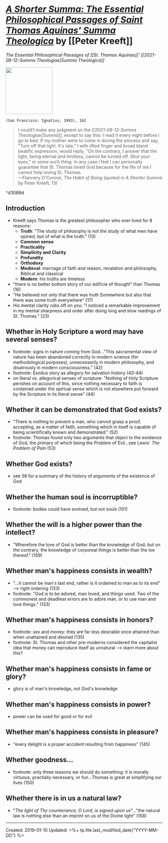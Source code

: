 # [*A Shorter Summa: The Essential Philosophical Passages of Saint Thomas Aquinas' Summa Theologica*](https://www.ignatius.com/A-Shorter-Summa-P2344.aspx) by [[Peter Kreeft]]
*The Essential Philosophical Passages of [[St. Thomas Aquinas]]' [[2021-08-12-Summa Theologiae|Summa Theologica]]*

<img src="https://www.ignatius.com/GetImage.ashx?Path=%7e%2fAssets%2fProductImages%2fSSUP.jpg&maintainAspectRatio=true" width=150>

`(San Francisco: Ignatius, 1993), 162`


>I could't make any judgment on the *[[2021-08-12-Summa Theologiae|Summa]]*, except to say this: I read it every night before I go to bed. If my mother were to come in during the process and say, "Turn off that light. It's late," I with lifted finger and broad bland beatific expression, would reply, "On the contrary, I answer that the light, being eternal and limitless, cannot be turned off. Shut your eyes," or some such thing. In any case I feel I can personally guarantee that St. Thomas loved God because for the life of me I cannot help loving St. Thomas. <br> —Flannery O'Connor, *The Habit of Being* (quoted in *A Shorter Summa* by Peter Kreeft, 13)

^d3088d

## Introduction

- Kreeft says Thomas is the greatest philosopher who ever lived for 8 reasons:
  - **Truth**: "The study of philosophy is not the study of what men have opined, but of what is the truth." (13) 
  - **Common sense**
  - **Practicality**
  - **Simplicity and Clarity** 
  - **Profundity** 
  - **Orthodoxy** 
  - **Medieval**: marriage of faith and reason, revalation and philosophy, Biblical and classical 
  - **Modern**: his truths are timeless
- "there is no better bottom story of our edificie of thought" than Thomas (16)
- "He believed not only that there was truth Somewhere but also that there was some truth everywhere" (17)
- His mental clarity rubs off on you: "I noticed a remarkable improvement in my mental sharpness and order after doing long and slow readings of St. Thomas." (23)


## Whether in Holy Scripture a word may have several senses?
- footnote: signs in nature coming from God..."This sacramental view of nature has been abandoned correctly in modern science (for methodological purposes), unnecessarily in modern philosophy, and disatrously in modern consciousness." (42)
- footnote: Exodus story as allegory for salvation history (43-44)
- on literal vs. allegorical senses of scripture: "Nothing of Holy Scripture perishes on account of this, since nothing necessary to faith is contained under the spirtual sense which is not elsewhere put forward by the Scripture in its literal sense" (44)


## Whether it can be demonstrated that God exists?
- "There is nothing to prevent a man, who cannot grasp a proof, accepting, as a matter of faith, something which in itself is capable of being scientifically known and demonstrated." (52)
- footnote: Thomas found only two arguments that object to the existence of God, the primary of which being the Problem of Evil...see Lewis' *The Problem of Pain* (53)

## Whether God exists?
- see 56 for a summary of the history of arguments of the existence of God

## Whether the human soul is incorruptible?
- footnote: bodies could have evolved, but not souls (101)

## Whether the will is a higher power than the intellect?
- "Wherefore the love of God is better than the knowledge of God; but on the contrary, the knowledge of corporeal things is better than the loe thereof." (109)

## Whether man's happiness consists in wealth?
- "...it cannot be man's last end, rather is it ordained to man as to its end" --> right ordering (133)
- footnote: "God is to be adored, man loved, and things used. Two of the commonest and deadliest errors are to adore man, or to use man and love things." (133)

## Whether man's happiness consists in honors? 
- footnote: sex and money: they are far less desirable once attained than when unattained and desired (135)
- footnote: St. Thomas and other pre-moderns considered the capitalist idea that money can reproduce itself as unnatural --> learn more about this? 

## Whether man's happiness consists in fame or glory?
- glory is of man's knowledge, not God's knowledge

## Whether man's happiness consists in power?
- power can be used for good or for evil

## Whether man's happiness consists in pleasure?
- "every delight is a proper accident resulting from happiness" (145)

## Whether goodness...
- footnote: only three reasons we should do something: it is morally virtuous, practially necessary, or fun...Thomas is great at simplifying our lives (150)

## Whether there is in us a natural law?
- "*The light of Thy countenance, O Lord, is signed upon us*"..."the natural law is nothing else than an imprint on us of the Divine light" (158)

---
Created: 2019-01-10
Updated: <%+ tp.file.last_modified_date("YYYY-MM-DD") %>

